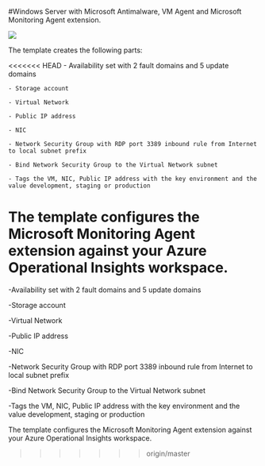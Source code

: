 #Windows Server with Microsoft Antimalware, VM Agent and Microsoft Monitoring Agent extension.

<a href="https://portal.azure.com/#create/Microsoft.Template/uri/https%3A%2F%2Fraw.githubusercontent.com%2Fneumanndaniel%2Farmtemplates%2Fmaster%2Fwindows-server-vm%2FWindows.Server.json" target="_blank">
    <img src="http://azuredeploy.net/deploybutton.png"/>
</a>

The template creates the following parts:

<<<<<<< HEAD
	- Availability set with 2 fault domains and 5 update domains

	- Storage account

	- Virtual Network

	- Public IP address

	- NIC

	- Network Security Group with RDP port 3389 inbound rule from Internet to local subnet prefix

	- Bind Network Security Group to the Virtual Network subnet

	- Tags the VM, NIC, Public IP address with the key environment and the value development, staging or production

The template configures the Microsoft Monitoring Agent extension against your Azure Operational Insights workspace.
=======
  -Availability set with 2 fault domains and 5 update domains

  -Storage account

  -Virtual Network

  -Public IP address

  -NIC

  -Network Security Group with RDP port 3389 inbound rule from Internet to local subnet prefix

  -Bind Network Security Group to the Virtual Network subnet

  -Tags the VM, NIC, Public IP address with the key environment and the value development, staging or production

The template configures the Microsoft Monitoring Agent extension against your Azure Operational Insights workspace.
>>>>>>> origin/master
